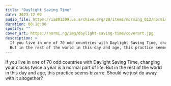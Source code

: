```yaml
---
title: "Daylight Saving Time"
date: 2023-12-02
audio_file: https://ia801209.us.archive.org/20/items/norming_012/norming_012.mp3
duration: 00:10:00
spotify: ""
cover_art: https://normi.ng/img/daylight-saving-time/coverart.jpg
description: >
  If you live in one of 70 odd countries with Daylight Saving Time, changing your clocks twice a year is a normal part of life.
  But in the rest of the world in this day and age, this practice seems bizarre. Should we just do away with it altogether?
---
```


If you live in one of 70 odd countries with Daylight Saving Time, changing your clocks twice a year is a normal part of life.
But in the rest of the world in this day and age, this practice seems bizarre. Should we just do away with it altogether?
